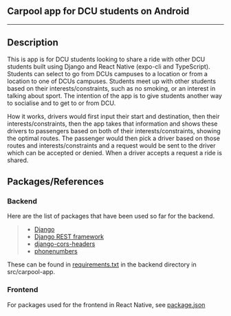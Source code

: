 
## Carpool app for DCU students on Android
___

Description
---
This is app is for DCU students looking to share a ride with other DCU students built using Django and React Native (expo-cli and TypeScript).
Students can select to go from DCUs campuses to a location or from a location to one of DCUs campuses. Students meet up with other students based on their interests/constraints, such as no smoking, or an interest in talking about sport.
The intention of the app is to give students another way to socialise and to get to or from DCU.

How it works, drivers would first input their start and destination, then their interests/constraints,
then the app takes that information and shows these drivers to passengers based on both of their interests/constraints, showing the optimal routes.
The passenger would then pick a driver based on those routes and interests/constraints and a request would be sent to the driver which can be accepted or denied.
When a driver accepts a request a ride is shared.

Packages/References
---

### Backend

Here are the list of packages that have been used so far for the backend.

>- [Django](https://www.djangoproject.com/)
>- [Django REST framework](https://www.django-rest-framework.org/)
>- [django-cors-headers](https://pypi.org/project/django-cors-headers/)
>- [phonenumbers](https://pypi.org/project/phonenumbers/)

These can be found in [requirements.txt](src/carpool-app/backend/requirements.txt) in the backend directory in src/carpool-app.

### Frontend

For packages used for the frontend in React Native, see [package.json](src/carpool-app/frontend/package.json)